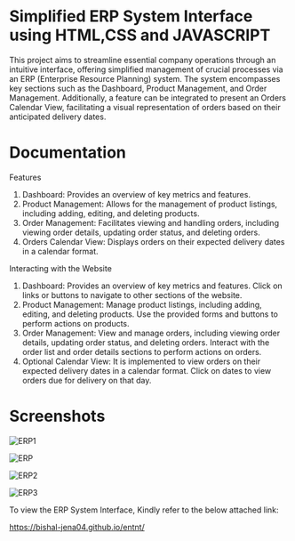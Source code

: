 # Simplified ERP System Interface using HTML,CSS and JAVASCRIPT

This project aims to streamline essential company operations through an intuitive interface, offering simplified management of crucial processes via an ERP (Enterprise Resource Planning) system. The system encompasses key sections such as the Dashboard, Product Management, and Order Management. Additionally, a feature can be integrated to present an Orders Calendar View, facilitating a visual representation of orders based on their anticipated delivery dates.

# Documentation

Features

1. Dashboard: Provides an overview of key metrics and features.
2. Product Management: Allows for the management of product listings, including adding, editing, and deleting products.
3. Order Management: Facilitates viewing and handling orders, including viewing order details, updating order status, and deleting orders.
4. Orders Calendar View: Displays orders on their expected delivery dates in a calendar format.

Interacting with the Website

1. Dashboard: Provides an overview of key metrics and features. Click on links or buttons to navigate to other sections of the website.
2. Product Management: Manage product listings, including adding, editing, and deleting products. Use the provided forms and buttons to perform actions on products.
3. Order Management: View and manage orders, including viewing order details, updating order status, and deleting orders. Interact with the order list and order details sections to perform actions on orders.
4. Optional Calendar View: It is implemented to view orders on their expected delivery dates in a calendar format. Click on dates to view orders due for delivery on that day.

# Screenshots


![ERP1](https://github.com/Bishal-Jena04/entnt/assets/136837415/b11bf421-a9bf-4eb8-8936-7570397cb198)

![ERP](https://github.com/Bishal-Jena04/entnt/assets/136837415/40451c8d-5c0b-49b4-95e6-a1340bcf4201)

![ERP2](https://github.com/Bishal-Jena04/entnt/assets/136837415/c6607990-3ea1-4137-bc65-dd1b34384d63)

![ERP3](https://github.com/Bishal-Jena04/entnt/assets/136837415/90c2e421-0c51-4560-8c38-cc95c49a3fc3)


To view the ERP System Interface, Kindly refer to the below attached link:

https://bishal-jena04.github.io/entnt/



